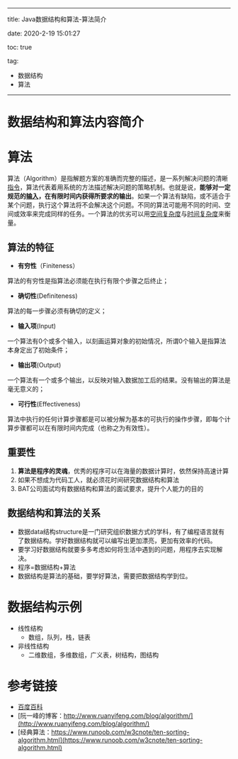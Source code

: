 ----------
title: Java数据结构和算法-算法简介

date: 2020-2-19 15:01:27

toc: true

tag: 

- 数据结构
- 算法

----------

# 数据结构和算法内容简介

# 算法

算法（Algorithm）是指解题方案的准确而完整的描述，是一系列解决问题的清晰[指令](https://baike.baidu.com/item/指令/3225201)，算法代表着用系统的方法描述解决问题的策略机制。也就是说，**能够对一定规范的[输入](https://baike.baidu.com/item/输入/32696)，在有限时间内获得所要求的输出**。如果一个算法有缺陷，或不适合于某个问题，执行这个算法将不会解决这个问题。不同的算法可能用不同的时间、空间或效率来完成同样的任务。一个算法的优劣可以用[空间复杂度](https://baike.baidu.com/item/空间复杂度/9664257)与[时间复杂度](https://baike.baidu.com/item/时间复杂度/1894057)来衡量。

## 算法的特征

- **有穷性**（Finiteness）

算法的有穷性是指算法必须能在执行有限个步骤之后终止；

- **确切性**(Definiteness)

算法的每一步骤必须有确切的定义；

- **输入项**(Input)

一个算法有0个或多个输入，以刻画运算对象的初始情况，所谓0个输入是指算法本身定出了初始条件；

- **输出项**(Output)

一个算法有一个或多个输出，以反映对输入数据加工后的结果。没有输出的算法是毫无意义的；

- **可行性**(Effectiveness)

算法中执行的任何计算步骤都是可以被分解为基本的可执行的操作步骤，即每个计算步骤都可以在有限时间内完成（也称之为有效性）。

## 重要性

1. **算法是程序的灵魂**，优秀的程序可以在海量的数据计算时，依然保持高速计算
2. 如果不想成为代码工人，就必须花时间研究数据结构和算法
3. BAT公司面试均有数据结构和算法的面试要求，提升个人能力的目的

<!-- more-->

## 数据结构和算法的关系

- 数据data结构structure是一门研究组织数据方式的学科，有了编程语言就有了数据结构。学好数据结构就可以编写出更加漂亮，更加有效率的代码。
- 要学习好数据结构就要多多考虑如何将生活中遇到的问题，用程序去实现解决。
- 程序=数据结构+算法
- 数据结构是算法的基础，要学好算法，需要把数据结构学到位。

# 数据结构示例

- 线性结构
  - 数组，队列，栈，链表
- 非线性结构
  - 二维数组，多维数组，广义表，树结构，图结构



# 参考链接

- [百度百科](https://baike.baidu.com/item/%E7%AE%97%E6%B3%95/209025?fr=aladdin)
- [阮一峰的博客：http://www.ruanyifeng.com/blog/algorithm/](http://www.ruanyifeng.com/blog/algorithm/)
- [经典算法：https://www.runoob.com/w3cnote/ten-sorting-algorithm.html](https://www.runoob.com/w3cnote/ten-sorting-algorithm.html)